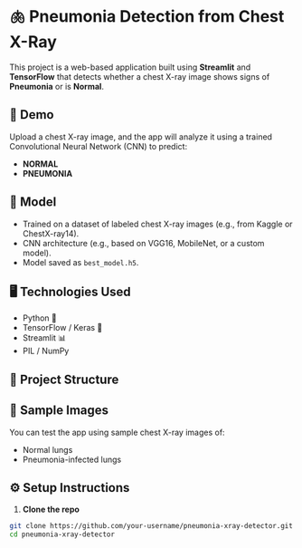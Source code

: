 # 🫁 Pneumonia Detection from Chest X-Ray

This project is a web-based application built using **Streamlit** and **TensorFlow** that detects whether a chest X-ray image shows signs of **Pneumonia** or is **Normal**.

## 🚀 Demo

Upload a chest X-ray image, and the app will analyze it using a trained Convolutional Neural Network (CNN) to predict:
- **NORMAL**
- **PNEUMONIA**

## 🧠 Model

- Trained on a dataset of labeled chest X-ray images (e.g., from Kaggle or ChestX-ray14).
- CNN architecture (e.g., based on VGG16, MobileNet, or a custom model).
- Model saved as `best_model.h5`.

## 🖥️ Technologies Used

- Python 🐍
- TensorFlow / Keras 🤖
- Streamlit 📊
- PIL / NumPy

## 📁 Project Structure

## 📸 Sample Images

You can test the app using sample chest X-ray images of:
- Normal lungs
- Pneumonia-infected lungs

## ⚙️ Setup Instructions

1. **Clone the repo**
```bash
git clone https://github.com/your-username/pneumonia-xray-detector.git
cd pneumonia-xray-detector
